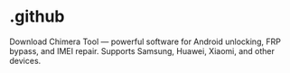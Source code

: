 # .github
Download Chimera Tool — powerful software for Android unlocking, FRP bypass, and IMEI repair. Supports Samsung, Huawei, Xiaomi, and other devices.
